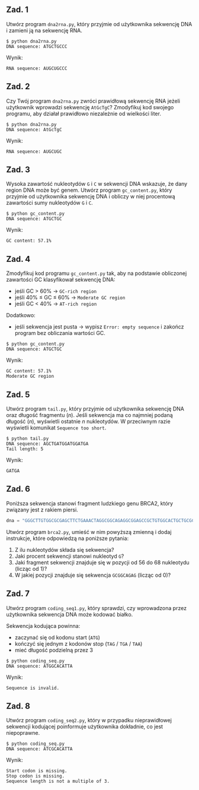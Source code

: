## Zad. 1
Utwórz program `dna2rna.py`, który przyjmie od użytkownika sekwencję DNA i zamieni ją na sekwencję RNA.

```
$ python dna2rna.py
DNA sequence: ATGCTGCCC
```

Wynik:

```
RNA sequence: AUGCUGCCC
```


## Zad. 2
Czy Twój program `dna2rna.py` zwróci prawidłową sekwencję RNA jeżeli użytkownik wprowadzi sekwencję `AtGcTgC`? Zmodyfikuj kod swojego programu, aby działał prawidłowo niezależnie od wielkości liter. 

```
$ python dna2rna.py
DNA sequence: AtGcTgC
```

Wynik:

```
RNA sequence: AUGCUGC
```


## Zad. 3
Wysoka zawartość nukleotydów `G` i `C` w sekwencji DNA wskazuje, że dany region DNA może być genem. Utwórz program `gc_content.py`, który przyjmie od użytkownika sekwencję DNA i obliczy w niej procentową zawartości sumy nukleotydów `G` i `C`.

```
$ python gc_content.py 
DNA sequence: ATGCTGC
```

Wynik:

```
GC content: 57.1%
```


## Zad. 4
Zmodyfikuj kod programu `gc_content.py` tak, aby na podstawie obliczonej zawartości GC klasyfikował sekwencję DNA:
* jeśli GC > 60% → `GC-rich region`
* jeśli 40% ≤ GC ≤ 60% → `Moderate GC region`
* jeśli GC < 40% → `AT-rich region`

Dodatkowo:
* jeśli sekwencja jest pusta → wypisz `Error: empty sequence` i zakończ program bez obliczania wartości GC.


```
$ python gc_content.py 
DNA sequence: ATGCTGC
```

Wynik:

```
GC content: 57.1%
Moderate GC region
```


## Zad. 5
Utwórz program `tail.py`, który przyjmie od użytkownika sekwencję DNA oraz długość fragmentu (*n*). Jeśli sekwencja ma co najmniej podaną długość (*n*), wyświetli ostatnie *n* nukleotydów. W przeciwnym razie wyświetli komunikat `Sequence too short`.

```
$ python tail.py
DNA sequence: AGCTGATGGATGGATGA
Tail length: 5
```

Wynik:

```
GATGA
```


## Zad. 6
Poniższa sekwencja stanowi fragment ludzkiego genu BRCA2, który związany jest z rakiem piersi.

```python
dna = "GGGCTTGTGGCGCGAGCTTCTGAAACTAGGCGGCAGAGGCGGAGCCGCTGTGGCACTGCTGCGCCTCTGCTGCGCCTCGGGTGTCTTTT"
```

Utwórz program `brca2.py`, umieść w nim powyższą zmienną i dodaj instrukcje, które odpowiedzą na poniższe pytania:

1. Z ilu nukleotydów składa się sekwencja?
2. Jaki procent sekwencji stanowi nukleotyd `G`?
3. Jaki fragment sekwencji znajduje się w pozycji od 56 do 68 nukleotydu (licząc od 1)?
4. W jakiej pozycji znajduje się sekwencja `GCGGCAGAG` (licząc od 0)?


## Zad. 7
Utwórz program `coding_seq1.py`, który sprawdzi, czy wprowadzona przez użytkownika sekwencja DNA może kodować białko.

Sekwencja kodująca powinna:
* zaczynać się od kodonu start (`ATG`)
* kończyć się jednym z kodonów stop (`TAG` / `TGA` / `TAA`)
* mieć długość podzielną przez 3

```
$ python coding_seq.py 
DNA sequence: ATGGCACATTA
```

Wynik:

```
Sequence is invalid.
```


## Zad. 8
Utwórz program `coding_seq2.py`, który w przypadku nieprawidłowej sekwencji kodującej poinformuje użytkownika dokładnie, co jest niepoprawne.

```
$ python coding_seq.py 
DNA sequence: ATCGCACATTA
```

Wynik:

```
Start codon is missing.
Stop codon is missing.
Sequence length is not a multiple of 3.
```